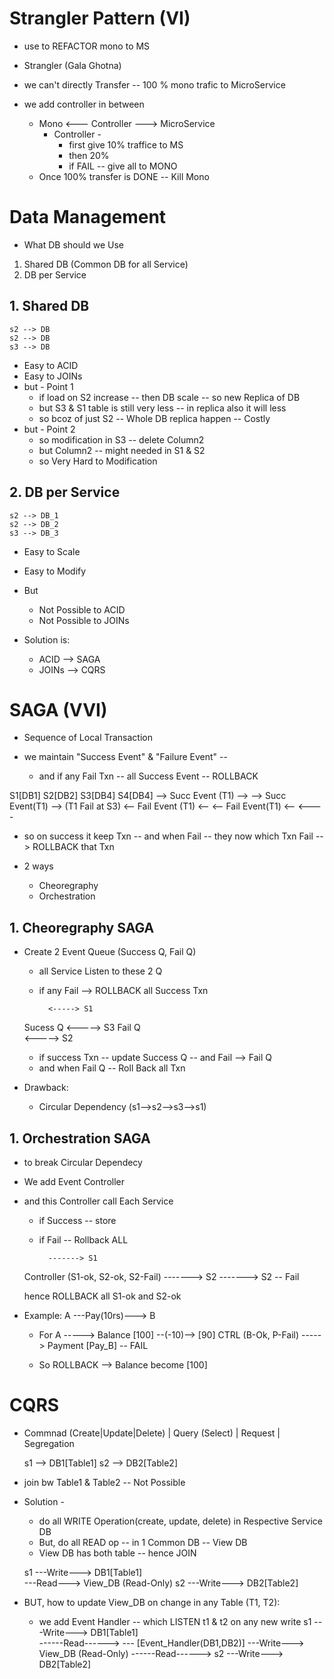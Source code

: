 
# Strangler Pattern (VI)
- use to REFACTOR mono to MS
- Strangler (Gala Ghotna)

- we can't directly Transfer -- 100 % mono trafic to MicroService
- we add controller in between
    -  Mono <--- Controller ---> MicroService
        - Controller -
            - first give 10% traffice to MS
            - then 20%
            - if FAIL -- give all to MONO
    - Once 100% transfer is DONE -- Kill Mono


# Data Management
- What DB should we Use
1. Shared DB (Common DB for all Service)
2. DB per Service

## 1. Shared DB
    s2 --> DB
    s2 --> DB
    s3 --> DB

- Easy to ACID
- Easy to JOINs
- but - Point 1
    - if load on S2 increase -- then DB scale -- so new Replica of DB
    - but S3 & S1 table is still very less -- in replica also it will less
    - so bcoz of just S2 -- Whole DB replica happen -- Costly
- but - Point 2
    - so modification in S3 -- delete Column2
    - but Column2 -- might needed in S1 & S2
    - so Very Hard to Modification

## 2. DB per Service
    s2 --> DB_1
    s2 --> DB_2
    s3 --> DB_3

- Easy to Scale
- Easy to Modify
- But
    - Not Possible to ACID
    - Not Possible to JOINs

- Solution is:
    - ACID --> SAGA
    - JOINs --> CQRS

# SAGA (VVI)
- Sequence of Local Transaction

- we maintain "Success Event" & "Failure Event" --
    - and if any Fail Txn -- all Success Event -- ROLLBACK

S1[DB1]                     S2[DB2]                         S3[DB4]             S4[DB4]
    --> Succ Event (T1) -->          --> Succ Event(T1) -->       (T1 Fail at S3)
    <-- Fail Event (T1) <--          <-- Fail Event(T1) <--       <----

- so on success it keep Txn -- and when Fail -- they now which Txn Fail --> ROLLBACK that Txn

- 2 ways
    - Cheoregraphy
    - Orchestration

## 1. Cheoregraphy SAGA
- Create 2 Event Queue (Success Q, Fail Q)
    - all Service Listen to these 2 Q
    - if any Fail --> ROLLBACK all Success Txn

            <-----> S1
    Sucess Q
            <-----> S3
    Fail Q    
            <-----> S2
    
    - if success Txn -- update Success Q -- and Fail --> Fail Q
    - and when Fail Q -- Roll Back all Txn

- Drawback:
    - Circular Dependency
        (s1-->s2-->s3-->s1)
        
## 1. Orchestration SAGA
- to break Circular Dependecy
- We add Event Controller
- and this Controller call Each Service 
    - if Success -- store
    - if Fail -- Rollback ALL

            -------> S1
    Controller (S1-ok, S2-ok, S2-Fail)
            -------> S2
            -------> S2 -- Fail
    
    hence ROLLBACK all S1-ok and S2-ok

- Example: A ---Pay(10rs)---> B
    - For A
            -----> Balance [100] --(-10)--> [90]
        CTRL (B-Ok, P-Fail)
            -----> Payment [Pay_B] -- FAIL

    - So ROLLBACK --> Balance become [100]


# CQRS
- Commnad (Create|Update|Delete)  | Query (Select)  | Request   | Segregation

    s1 --> DB1[Table1]
    s2 --> DB2[Table2]
- join bw Table1 & Table2 -- Not Possible
- Solution -
    - do all WRITE Operation(create, update, delete) in Respective Service DB
    - But, do all READ op -- in 1 Common DB -- View DB
    - View DB has both table -- hence JOIN

    s1 ---Write---> DB1[Table1]  
            ---Read---> View_DB (Read-Only)
    s2 ---Write---> DB2[Table2] 

- BUT, how to update View_DB on change in any Table (T1, T2):
    - we add Event Handler -- which LISTEN t1 & t2 on any new write
    s1 ---Write---> DB1[Table1]  
            ------Read------> 
                --- [Event_Handler(DB1,DB2)] ---Write---> View_DB (Read-Only)
            ------Read------> 
    s2 ---Write---> DB2[Table2] 
